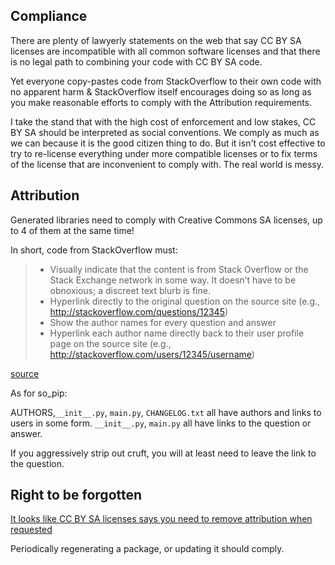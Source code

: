 Compliance
-----------
There are plenty of lawyerly statements on the web that say CC BY SA licenses are incompatible with all common
software licenses and that there is no legal path to combining your code with CC BY SA code.

Yet everyone copy-pastes code from StackOverflow to their own code with no apparent harm & StackOverflow itself
encourages doing so as long as you make reasonable efforts to comply with the Attribution requirements.

I take the stand that with the high cost of enforcement and low stakes, CC BY SA should be interpreted as social
conventions. We comply as much as we can because it is the good citizen thing to do. But it isn't cost effective
to try to re-license everything under more compatible licenses or to fix terms of the license
that are inconvenient to comply with. The real world is messy.

Attribution
-----------
Generated libraries need to comply with Creative Commons SA licenses, up to 4 of them at the same time!

In short, code from StackOverflow must:

>- Visually indicate that the content is from Stack Overflow or the Stack Exchange network in some way. It doesn’t have to be obnoxious; a discreet text blurb is fine.
>- Hyperlink directly to the original question on the source site (e.g., http://stackoverflow.com/questions/12345)
>- Show the author names for every question and answer
>- Hyperlink each author name directly back to their user profile page on the source site (e.g., http://stackoverflow.com/users/12345/username)

[source](https://stackoverflow.blog/2009/06/25/attribution-required/)

As for so_pip:

AUTHORS,`__init__.py`, `main.py`, `CHANGELOG.txt` all have authors and links to users in some form.
`__init__.py`, `main.py` all have links to the question or answer.

If you aggressively strip out cruft, you will at least need to leave the link to the question.

Right to be forgotten
---------------------
[It looks like CC BY SA licenses says you need to remove attribution when requested](https://wiki.creativecommons.org/wiki/License_Versions#Detailed_attribution_comparison_chart)

Periodically regenerating a package, or updating it should comply.
